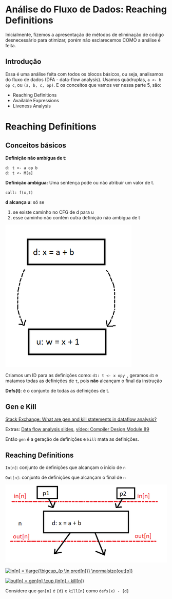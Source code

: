 # Análise do Fluxo de Dados: Reaching Definitions

Inicialmente, fizemos a apresentação de métodos de eliminação de código desnecessário para otimizar, porém não esclarecemos COMO a análise é feita.

## Introdução

Essa é uma análise feita com todos os blocos básicos, ou seja, analisamos do fluxo de dados (DFA - data-flow analysis). Usamos quádruplas, `a <- b op c`, ou  `(a, b, c, op)`. E os conceitos que vamos ver nessa parte 5, são:

- Reaching Definitions
- Available Expressions
- Liveness Analysis

# Reaching Definitions

## Conceitos básicos

**Definição não ambígua de t:**

```
d: t <- a op b
d: t <- M[a]
```

**Definição ambígua:** Uma sentença pode ou não atribuir um valor de t.

```
call: f(x,t)
```

**d alcança u**: só se

1. se existe caminho no CFG de d para u
2. esse caminho não contém outra definição não ambígua de t

![](https://raw.githubusercontent.com/NatSatie/StudyNotes/main/compilers/part_5/reachingDef1.png)

Criamos um ID para as definições como: `d1: t <- x opy `, geramos `d1` e matamos todas as definições de `t`, pois **não** alcançam o final da instrução

**Defs(t)**: é o conjunto de todas as definições de t.

## Gen e Kill

[Stack Exchange: What are gen and kill statements in dataflow analysis? ](https://cs.stackexchange.com/questions/42966/what-are-gen-and-kill-statements-in-dataflow-analysis)

Extras: [Data flow analysis slides](https://www.cs.cmu.edu/afs/cs/academic/class/15745-s03/public/lectures/L4_handouts.pdf), [vídeo: Compiler Design Module 89](https://youtu.be/NRoF_6NN70M)

Então `gen` é a geração de definições e `kill` mata as definições.

## Reaching Definitions

`In[n]`: conjunto de definições que alcançam o início de `n`

`Out[n]`: conjunto de definições que alcançam o final de `n`

![](https://raw.githubusercontent.com/NatSatie/StudyNotes/main/compilers/part_5/genKill.png)

<a href="https://www.codecogs.com/eqnedit.php?latex=in[n]&space;=&space;\large{\bigcup_{p&space;\in&space;pred[n]}}&space;\normalsize{out[p]}" target="_blank"><img src="https://latex.codecogs.com/gif.latex?in[n]&space;=&space;\large{\bigcup_{p&space;\in&space;pred[n]}}&space;\normalsize{out[p]}" title="in[n] = \large{\bigcup_{p \in pred[n]}} \normalsize{out[p]}" /></a>

<a href="https://www.codecogs.com/eqnedit.php?latex=out[n]&space;=&space;gen[n]&space;\cup&space;(in[n]&space;-&space;kill[n])" target="_blank"><img src="https://latex.codecogs.com/gif.latex?out[n]&space;=&space;gen[n]&space;\cup&space;(in[n]&space;-&space;kill[n])" title="out[n] = gen[n] \cup (in[n] - kill[n])" /></a>

Considere que `gen[n]` é `{d}` e `kill[n]` como `defs(x) - {d}`